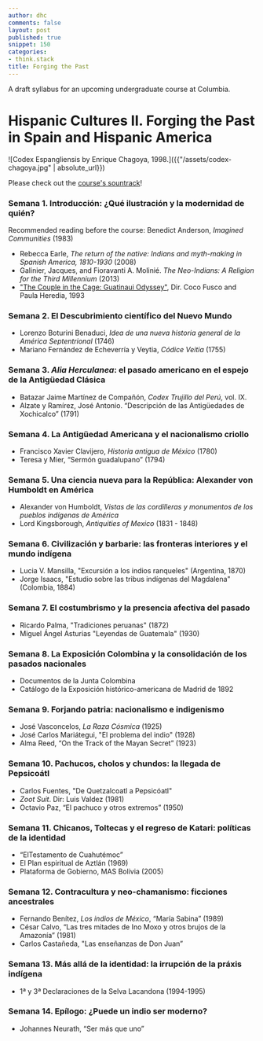 ```yaml
---
author: dhc
comments: false
layout: post
published: true
snippet: 150
categories:
- think.stack
title: Forging the Past
---
```


A draft syllabus for an upcoming undergraduate course at Columbia. 

# Hispanic Cultures II. Forging the Past in Spain and Hispanic America

![Codex Espangliensis by Enrique Chagoya, 1998.]({{"/assets/codex-chagoya.jpg" | absolute_url}})

Please check out the [course's sountrack](https://open.spotify.com/user/davidcolmenares/playlist/58IetuUulxWBfrjs0UFrwL?si=aBv3LLNZS2qHbL_6TOXRmw)!

### Semana 1. Introducción: ¿Qué ilustración y la modernidad de quién?

Recommended reading before the course: Benedict Anderson, *Imagined Communities* (1983)

- Rebecca Earle, *The return of the native: Indians and myth-making in Spanish America, 1810-1930* (2008)
- Galinier, Jacques, and Fioravanti A. Molinié. *The Neo-Indians: A Religion for the Third Millennium* (2013) 
- ["The Couple in the Cage: Guatinaui Odyssey"](https://www.youtube.com/watch?v=qv26tDDsuA8), Dir. Coco Fusco and Paula Heredia, 1993

### Semana 2. El Descubrimiento científico del Nuevo Mundo

- Lorenzo Boturini Benaduci, *Idea de una nueva historia general de la América Septentrional* (1746)
- Mariano Fernández de Echeverría y Veytia, *Códice Veitia* (1755)
    
### Semana 3. *Alia Herculanea*: el pasado americano en el espejo de la Antigüedad Clásica
- Batazar Jaime Martínez de Compañón, *Codex Trujillo del Perú*, vol. IX.  
- Alzate y Ramírez, José Antonio. “Descripción de las Antigüedades de Xochicalco” (1791)
    
### Semana 4. La Antigüedad Americana y el nacionalismo criollo
- Francisco Xavier Clavijero, *Historia antigua de México* (1780)
- Teresa y Mier, “Sermón guadalupano” (1794)
    
### Semana 5. Una ciencia nueva para la República: Alexander von Humboldt en América
-  Alexander von Humboldt, *Vistas de las cordilleras y monumentos de los pueblos indígenas de América*
-  Lord Kingsborough, *Antiquities of Mexico* (1831 - 1848)

### Semana 6. Civilización y barbarie: las fronteras interiores y el mundo indígena
- Lucia V. Mansilla, "Excursión a los indios ranqueles" (Argentina, 1870)
- Jorge Isaacs, "Estudio sobre las tribus indígenas del Magdalena" (Colombia, 1884)

### Semana 7. El costumbrismo y la presencia afectiva del pasado
- Ricardo Palma, "Tradiciones peruanas" (1872) 
- Miguel Ángel Asturias "Leyendas de Guatemala" (1930)

### Semana 8. La Exposición Colombina y la consolidación de los pasados nacionales
- Documentos de la Junta Colombina
- Catálogo de la Exposición histórico-americana de Madrid de 1892

### Semana 9. Forjando patria: nacionalismo e indigenismo 
- José Vasconcelos, *La Raza Cósmica* (1925)
- José Carlos Mariátegui, "El problema del indio" (1928)
- Alma Reed, “On the Track of the Mayan Secret” (1923)

### Semana 10. Pachucos, cholos y chundos: la llegada de Pepsicoátl
- Carlos Fuentes, "De Quetzalcoatl a Pepsicóatl"
- *Zoot Suit*. Dir: Luis Valdez (1981)
- Octavio Paz, “El pachuco y otros extremos” (1950)

### Semana 11. Chicanos, Toltecas y el regreso de Katari: políticas de la identidad   
- “ElTestamento de Cuahutémoc” 
- El Plan espiritual de Aztlán (1969)
- Plataforma de Gobierno, MAS Bolivia (2005)

### Semana 12. Contracultura y neo-chamanismo: ficciones ancestrales
- Fernando Benítez, *Los indios de México*, “María Sabina” (1989)
- César Calvo, “Las tres mitades de Ino Moxo y otros brujos de la Amazonía” (1981)
- Carlos Castañeda, "Las enseñanzas de Don Juan”

### Semana 13. Más allá de la identidad: la irrupción de la práxis indígena
- 1ª y 3ª Declaraciones de la Selva Lacandona (1994-1995)

### Semana 14. Epílogo: ¿Puede un indio ser moderno?
- Johannes Neurath, “Ser más que uno”
